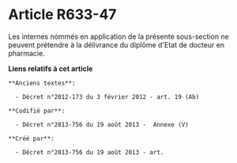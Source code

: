 # Article R633-47

Les internes nommés en application de la présente sous-section ne peuvent prétendre à la délivrance du diplôme d'Etat de
docteur en pharmacie.

**Liens relatifs à cet article**

	**Anciens textes**:

	  - Décret n°2012-173 du 3 février 2012 - art. 19 (Ab)

	**Codifié par**:

	  - Décret n°2013-756 du 19 août 2013 -  Annexe (V)

	**Créé par**:

	  - Décret n°2013-756 du 19 août 2013 - art.
